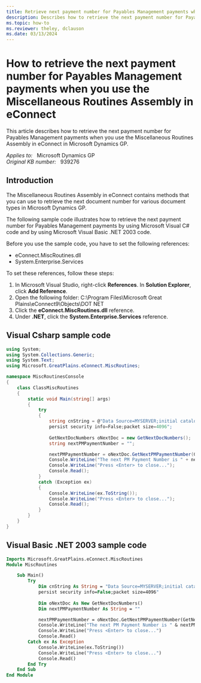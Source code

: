 ```yaml
---
title: Retrieve next payment number for Payables Management payments when you use the Miscellaneous Routines Assembly in eConnect
description: Describes how to retrieve the next payment number for Payables Management payments when you use the Miscellaneous Routines Assembly in eConnect.
ms.topic: how-to
ms.reviewer: theley, dclauson
ms.date: 03/13/2024
---
```

# How to retrieve the next payment number for Payables Management payments when you use the Miscellaneous Routines Assembly in eConnect

This article describes how to retrieve the next payment number for Payables Management payments when you use the Miscellaneous Routines Assembly in eConnect in Microsoft Dynamics GP.

_Applies to:_ &nbsp; Microsoft Dynamics GP  
_Original KB number:_ &nbsp; 939276

## Introduction

The Miscellaneous Routines Assembly in eConnect contains methods that you can use to retrieve the next document number for various document types in Microsoft Dynamics GP.

The following sample code illustrates how to retrieve the next payment number for Payables Management payments by using Microsoft Visual C# code and by using Microsoft Visual Basic .NET 2003 code.

Before you use the sample code, you have to set the following references:

- eConnect.MiscRoutines.dll
- System.Enterprise.Services

To set these references, follow these steps:

1. In Microsoft Visual Studio, right-click **References**. In **Solution Explorer**, click **Add Reference**.
2. Open the following folder: C:\\Program Files\\Microsoft Great Plains\\eConnect9\\Objects\\DOT NET
3. Click the **eConnect.MiscRoutines.dll** reference.
4. Under **.NET**, click the **System.Enterprise.Services** reference.

## Visual Csharp sample code

```csharp
using System;
using System.Collections.Generic;
using System.Text;
using Microsoft.GreatPlains.eConnect.MiscRoutines;

namespace MiscRoutinesConsole
{
    class ClassMiscRoutines
    {
        static void Main(string[] args)
        {
            try
            {
                string cnString = @"Data Source=MYSERVER;initial catalog=TWO;integrated security=SSPI;
                persist security info=False;packet size=4096";
                
                GetNextDocNumbers oNextDoc = new GetNextDocNumbers();
                string nextPMPaymentNumber = "";

                nextPMPaymentNumber = oNextDoc.GetNextPMPaymentNumber(GetNextDocNumbers.IncrementDecrement.Increment, cnString);
                Console.WriteLine("The next PM Payment Number is " + nextPMPaymentNumber);
                Console.WriteLine("Press <Enter> to close...");
                Console.Read();
            }
            catch (Exception ex)
            {
                Console.WriteLine(ex.ToString());
                Console.WriteLine("Press <Enter> to close...");
                Console.Read();
            }
        }
    }
}
```

## Visual Basic .NET 2003 sample code

```vb
Imports Microsoft.GreatPlains.eConnect.MiscRoutines
Module MiscRoutines

    Sub Main()
        Try
            Dim cnString As String = "Data Source=MYSERVER;initial catalog=TWO;integrated security=SSPI;
            persist security info=False;packet size=4096"
            
            Dim oNextDoc As New GetNextDocNumbers()
            Dim nextPMPaymentNumber As String = ""

            nextPMPaymentNumber = oNextDoc.GetNextPMPaymentNumber(GetNextDocNumbers.IncrementDecrement.Increment, cnString)
            Console.WriteLine("The next PM Payment Number is " & nextPMPaymentNumber)
            Console.WriteLine("Press <Enter> to close...")
            Console.Read()
        Catch ex As Exception
            Console.WriteLine(ex.ToString())
            Console.WriteLine("Press <Enter> to close...")
            Console.Read()
        End Try
    End Sub
End Module
```
